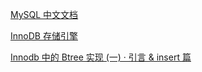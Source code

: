 
[MySQL 中文文档](https://www.docs4dev.com/docs/zh/mysql/5.7/reference/innodb-storage-engine.html)

[InnoDB 存储引擎](https://jeanhwea.github.io/database/mysql-innodb.html)

[Innodb 中的 Btree 实现 (一) · 引言 & insert 篇](https://zhuanlan.zhihu.com/p/594678689)

